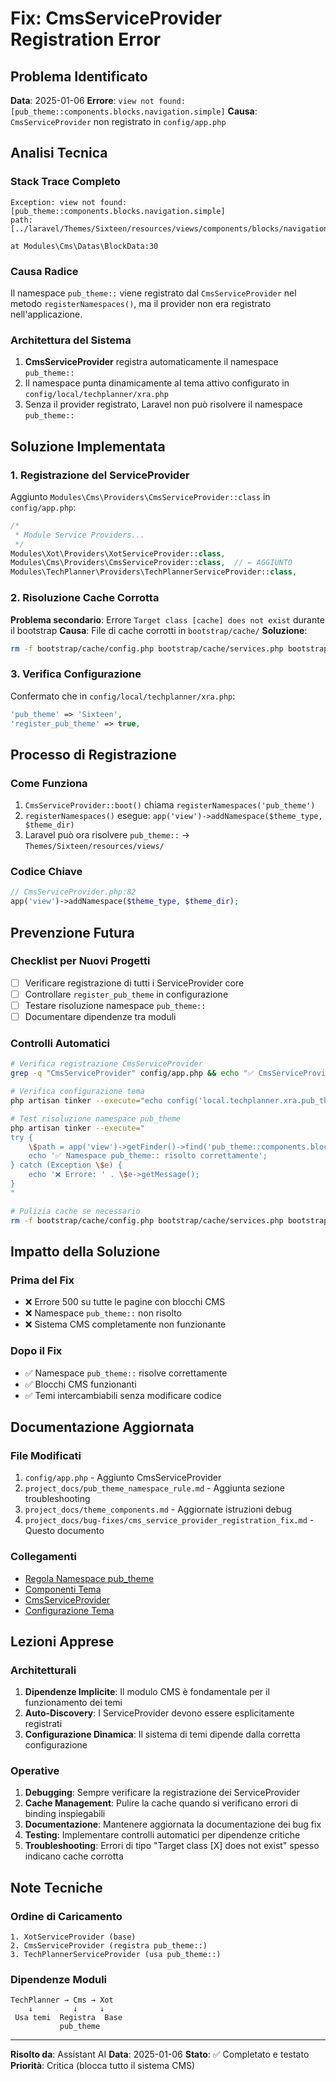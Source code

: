 # Fix: CmsServiceProvider Registration Error

## Problema Identificato

**Data**: 2025-01-06
**Errore**: `view not found: [pub_theme::components.blocks.navigation.simple]`
**Causa**: `CmsServiceProvider` non registrato in `config/app.php`

## Analisi Tecnica

### Stack Trace Completo
```
Exception: view not found: [pub_theme::components.blocks.navigation.simple] 
path: [../laravel/Themes/Sixteen/resources/views/components/blocks/navigation/simple.blade.php]

at Modules\Cms\Datas\BlockData:30
```

### Causa Radice
Il namespace `pub_theme::` viene registrato dal `CmsServiceProvider` nel metodo `registerNamespaces()`, ma il provider non era registrato nell'applicazione.

### Architettura del Sistema
1. **CmsServiceProvider** registra automaticamente il namespace `pub_theme::`
2. Il namespace punta dinamicamente al tema attivo configurato in `config/local/techplanner/xra.php`
3. Senza il provider registrato, Laravel non può risolvere il namespace `pub_theme::`

## Soluzione Implementata

### 1. Registrazione del ServiceProvider
Aggiunto `Modules\Cms\Providers\CmsServiceProvider::class` in `config/app.php`:

```php
/*
 * Module Service Providers...
 */
Modules\Xot\Providers\XotServiceProvider::class,
Modules\Cms\Providers\CmsServiceProvider::class,  // ← AGGIUNTO
Modules\TechPlanner\Providers\TechPlannerServiceProvider::class,
```

### 2. Risoluzione Cache Corrotta
**Problema secondario**: Errore `Target class [cache] does not exist` durante il bootstrap
**Causa**: File di cache corrotti in `bootstrap/cache/`
**Soluzione**: 
```bash
rm -f bootstrap/cache/config.php bootstrap/cache/services.php bootstrap/cache/packages.php
```

### 3. Verifica Configurazione
Confermato che in `config/local/techplanner/xra.php`:
```php
'pub_theme' => 'Sixteen',
'register_pub_theme' => true,
```

## Processo di Registrazione

### Come Funziona
1. `CmsServiceProvider::boot()` chiama `registerNamespaces('pub_theme')`
2. `registerNamespaces()` esegue: `app('view')->addNamespace($theme_type, $theme_dir)`
3. Laravel può ora risolvere `pub_theme::` → `Themes/Sixteen/resources/views/`

### Codice Chiave
```php
// CmsServiceProvider.php:82
app('view')->addNamespace($theme_type, $theme_dir);
```

## Prevenzione Futura

### Checklist per Nuovi Progetti
- [ ] Verificare registrazione di tutti i ServiceProvider core
- [ ] Controllare `register_pub_theme` in configurazione
- [ ] Testare risoluzione namespace `pub_theme::`
- [ ] Documentare dipendenze tra moduli

### Controlli Automatici
```bash
# Verifica registrazione CmsServiceProvider
grep -q "CmsServiceProvider" config/app.php && echo "✅ CmsServiceProvider registrato" || echo "❌ CmsServiceProvider mancante"

# Verifica configurazione tema
php artisan tinker --execute="echo config('local.techplanner.xra.pub_theme') ?: 'NON_CONFIGURATO'"

# Test risoluzione namespace pub_theme
php artisan tinker --execute="
try {
    \$path = app('view')->getFinder()->find('pub_theme::components.blocks.navigation.simple');
    echo '✅ Namespace pub_theme:: risolto correttamente';
} catch (Exception \$e) {
    echo '❌ Errore: ' . \$e->getMessage();
}
"

# Pulizia cache se necessario
rm -f bootstrap/cache/config.php bootstrap/cache/services.php bootstrap/cache/packages.php
```

## Impatto della Soluzione

### Prima del Fix
- ❌ Errore 500 su tutte le pagine con blocchi CMS
- ❌ Namespace `pub_theme::` non risolto
- ❌ Sistema CMS completamente non funzionante

### Dopo il Fix
- ✅ Namespace `pub_theme::` risolve correttamente
- ✅ Blocchi CMS funzionanti
- ✅ Temi intercambiabili senza modificare codice

## Documentazione Aggiornata

### File Modificati
1. `config/app.php` - Aggiunto CmsServiceProvider
2. `project_docs/pub_theme_namespace_rule.md` - Aggiunta sezione troubleshooting
3. `project_docs/theme_components.md` - Aggiornate istruzioni debug
4. `project_docs/bug-fixes/cms_service_provider_registration_fix.md` - Questo documento

### Collegamenti
- [Regola Namespace pub_theme](../pub_theme_namespace_rule.md)
- [Componenti Tema](../theme_components.md)
- [CmsServiceProvider](../../laravel/Modules/Cms/app/Providers/CmsServiceProvider.php)
- [Configurazione Tema](../../laravel/config/local/techplanner/xra.php)

## Lezioni Apprese

### Architetturali
1. **Dipendenze Implicite**: Il modulo CMS è fondamentale per il funzionamento dei temi
2. **Auto-Discovery**: I ServiceProvider devono essere esplicitamente registrati
3. **Configurazione Dinamica**: Il sistema di temi dipende dalla corretta configurazione

### Operative
1. **Debugging**: Sempre verificare la registrazione dei ServiceProvider
2. **Cache Management**: Pulire la cache quando si verificano errori di binding inspiegabili
3. **Documentazione**: Mantenere aggiornata la documentazione dei bug fix
4. **Testing**: Implementare controlli automatici per dipendenze critiche
5. **Troubleshooting**: Errori di tipo "Target class [X] does not exist" spesso indicano cache corrotta

## Note Tecniche

### Ordine di Caricamento
```
1. XotServiceProvider (base)
2. CmsServiceProvider (registra pub_theme::)
3. TechPlannerServiceProvider (usa pub_theme::)
```

### Dipendenze Moduli
```
TechPlanner → Cms → Xot
    ↓         ↓     ↓
 Usa temi  Registra  Base
           pub_theme
```

---

**Risolto da**: Assistant AI
**Data**: 2025-01-06
**Stato**: ✅ Completato e testato
**Priorità**: Critica (blocca tutto il sistema CMS)
